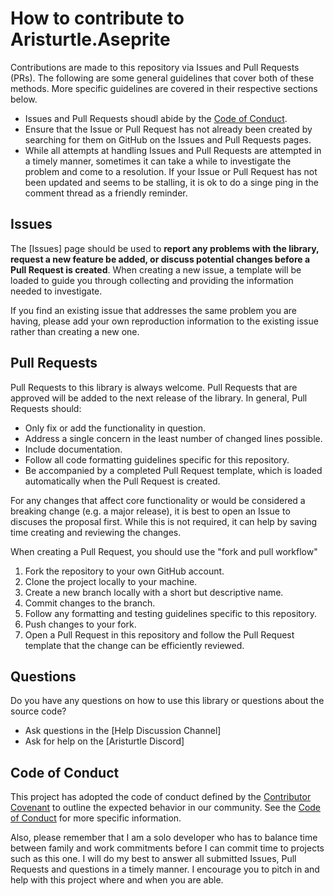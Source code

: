 
# How to contribute to Aristurtle.Aseprite
Contributions are made to this repository via Issues and Pull Requests (PRs). The following are some general guidelines that cover both of these methods. More specific guidelines are covered in their respective sections below.

* Issues and Pull Requests shoudl abide by the [Code of Conduct](#code-of-conduct).
* Ensure that the Issue or Pull Request has not already been created by searching for them on GitHub on the Issues and Pull Requests pages.
* While all attempts at handling Issues and Pull Requests are attempted in a timely manner, sometimes it can take a while to investigate the problem and come to a resolution. If your Issue or Pull Request has not been updated and seems to be stalling, it is ok to do a singe ping in the comment thread as a friendly reminder.

## Issues
The [Issues] page should be used to **report any problems with the library, request a new feature be added, or discuss potential changes before a Pull Request is created**. When creating a new issue, a template will be loaded to guide you through collecting and providing the information needed to investigate.

If you find an existing issue that addresses the same problem you are having, please add your own reproduction information to the existing issue rather than creating a new one.

## Pull Requests
Pull Requests to this library is always welcome. Pull Requests that are approved will be added to the next release of the library. In general, Pull Requests should:

* Only fix or add the functionality in question.
* Address a single concern in the least number of changed lines possible.
* Include documentation.
* Follow all code formatting guidelines specific for this repository.
* Be accompanied by a completed Pull Request template, which is loaded automatically when the Pull Request is created.

For any changes that affect core functionality or would be considered a breaking change (e.g. a major release), it is best to open an Issue to discuses the proposal first. While this is not required, it can help by saving time creating and reviewing the changes.

When creating a Pull Request, you should use the "fork and pull workflow"

1. Fork the repository to your own GitHub account.
2. Clone the project locally to your machine.
3. Create a new branch locally with a short but descriptive name.
4. Commit changes to the branch.
5. Follow any formatting and testing guidelines specific to this repository.
6. Push changes to your fork.
7. Open a Pull Request in this repository and follow the Pull Request template that the change can be efficiently reviewed.

## Questions
Do you have any questions on how to use this library or questions about the source code?

* Ask questions in the [Help Discussion Channel]
* Ask for help on the [Aristurtle Discord]

## Code of Conduct
This project has adopted the code of conduct defined by the [Contributor Covenant](https://www.contributor-covenant.org/version/2/1/code_of_conduct/) to outline the expected behavior in our community.  See the [Code of Conduct](CODE_OF_CONDUCT.md) for more specific information.

Also, please remember that I am a solo developer who has to balance time between family and work commitments before I can commit time to projects such as this one. I will do my best to answer all submitted Issues, Pull Requests and questions in a timely manner. I encourage you to pitch in and help with this project where and when you are able.

